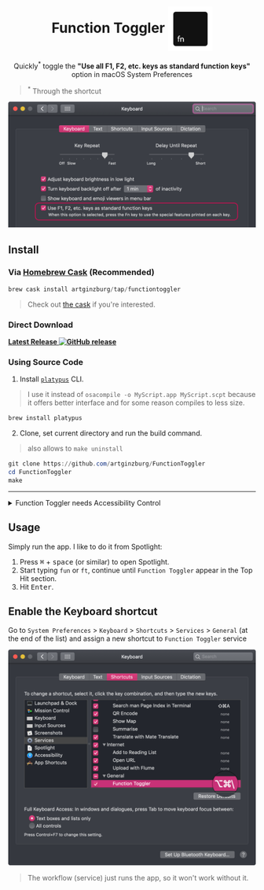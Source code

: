 <h1 align="center">
   Function Toggler <img align="center" height="90" src="icon/icon.png">
</h1>

<p align="center">
   Quickly<sup>*</sup> toggle the <strong>"Use all F1, F2, etc. keys as standard function keys"</strong> option in macOS System Preferences
</p>

> <sup>\*</sup> Through the shortcut

![keyboard settings](screenshots/kb-sets.png)

## Install

### Via [Homebrew Cask](//brew.sh) (Recommended)

```ps1
brew cask install artginzburg/tap/functiontoggler
```

> Check out [the cask](https://github.com/artginzburg/homebrew-tap/blob/main/Casks/functiontoggler.rb) if you're interested.

### Direct Download

**[Latest Release ![GitHub release](https://img.shields.io/github/release/artginzburg/functiontoggler?label=%20)](//github.com/artginzburg/FunctionToggler/releases/latest/download/FunctionToggler.zip)**

### Using Source Code

1. Install [`platypus`](https://github.com/sveinbjornt/Platypus) CLI.

> I use it instead of `osacompile -o MyScript.app MyScript.scpt` because it offers better interface and for some reason compiles to less size.

```ps1
brew install platypus
```

2. Clone, set current directory and run the build command.

> also allows to `make uninstall`

```ps1
git clone https://github.com/artginzburg/FunctionToggler
cd FunctionToggler
make
```

---

<details>
   <summary>Function Toggler needs Accessibility Control</summary>

1.  Open the app once (for it to appear in Accessibility tab)
2.  Go to `System Preferences` > `Security & Privacy` > `Privacy` > `Accessibility`
3.  `Click the lock to make changes` and tick `Function Toggler` under `Allow the apps below to control your computer`.

![preferences](screenshots/privacy-sets.png)

</details>

## Usage

Simply run the app.
I like to do it from Spotlight:

1. Press <kbd>⌘</kbd> + <kbd>space</kbd> (or similar) to open Spotlight.
2. Start typing `fun` or `ft`, continue until `Function Toggler` appear in the Top Hit section.
3. Hit <kbd>Enter</kbd>.

## Enable the Keyboard shortcut

Go to `System Preferences` > `Keyboard` > `Shortcuts` > `Services` > `General` (at the end of the list) and assign a new shortcut to `Function Toggler` service

![keybard-shortcut](screenshots/kb-short.png)

> The workflow (service) just runs the app, so it won't work without it.
